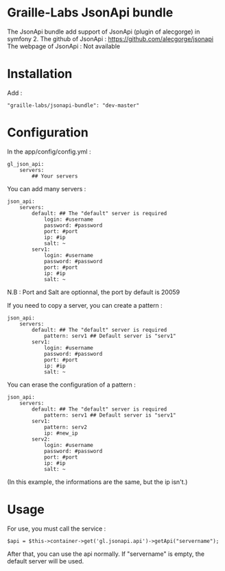 Graille-Labs JsonApi bundle
=====================

The JsonApi bundle add support of JsonApi (plugin of alecgorge) in symfony 2.
The github of JsonApi : https://github.com/alecgorge/jsonapi
The webpage of JsonApi : Not available

Installation
============
Add :

```
"graille-labs/jsonapi-bundle": "dev-master"
```

Configuration
=============
In the app/config/config.yml :

```
gl_json_api:
    servers:
		## Your servers
```

You can add many servers :

```
json_api:
    servers:
        default: ## The "default" server is required
            login: #username
            password: #password
            port: #port
            ip: #ip
            salt: ~
        serv1:
            login: #username
            password: #password
            port: #port
            ip: #ip
            salt: ~
```

N.B : Port and Salt are optionnal, the port by default is 20059

If you need to copy a server, you can create a pattern :

```
json_api:
    servers:
        default: ## The "default" server is required
            pattern: serv1 ## Default server is "serv1"
        serv1:
            login: #username
            password: #password
            port: #port
            ip: #ip
            salt: ~
```

You can erase the configuration of a pattern :
```
json_api:
    servers:
        default: ## The "default" server is required
            pattern: serv1 ## Default server is "serv1"
        serv1:
            pattern: serv2
            ip: #new_ip
        serv2:
            login: #username
            password: #password
            port: #port
            ip: #ip
            salt: ~
```

(In this example, the informations are the same, but the ip isn't.)

Usage
=============

For use, you must call the service :

```
$api = $this->container->get('gl.jsonapi.api')->getApi("servername");
```

After that, you can use the api normally.
If "servername" is empty, the default server will be used.